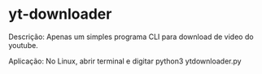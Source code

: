 # yt-downloader

Descrição:
Apenas um simples programa CLI para download de video do youtube.

Aplicação:
No Linux, abrir terminal e digitar python3 ytdownloader.py
